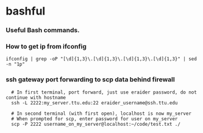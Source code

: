 # bashful
### Useful Bash commands.

### How to get ip from ifconfig
```ifconfig | grep -oP "[\d]{1,3}\.[\d]{1,3}\.[\d]{1,3}\.[\d]{1,3}" | sed -n "1p"```

### ssh gateway port forwarding to scp data behind firewall 
```
  # In first terminal, port forward, just use eraider password, do not continue with hostname
  ssh -L 2222:my_server.ttu.edu:22 eraider_username@ssh.ttu.edu
  
  # In second terminal (with first open), localhost is now my_server
  # When prompted for scp, enter password for user on my_server
  scp -P 2222 username_on_my_server@localhost:~/code/test.txt ./
```
